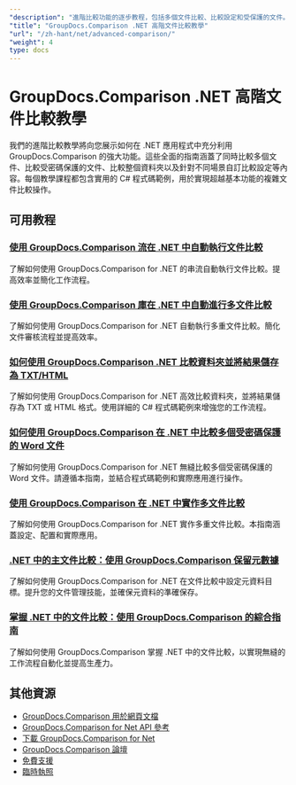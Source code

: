 ```yaml
---
"description": "進階比較功能的逐步教程，包括多個文件比較、比較設定和受保護的文件。"
"title": "GroupDocs.Comparison .NET 高階文件比較教學"
"url": "/zh-hant/net/advanced-comparison/"
"weight": 4
type: docs
---
```

# GroupDocs.Comparison .NET 高階文件比較教學

我們的進階比較教學將向您展示如何在 .NET 應用程式中充分利用 GroupDocs.Comparison 的強大功能。這些全面的指南涵蓋了同時比較多個文件、比較受密碼保護的文件、比較整個資料夾以及針對不同場景自訂比較設定等內容。每個教學課程都包含實用的 C# 程式碼範例，用於實現超越基本功能的複雜文件比較操作。

## 可用教程

### [使用 GroupDocs.Comparison 流在 .NET 中自動執行文件比較](./net-document-comparison-groupdocs-streams/)
了解如何使用 GroupDocs.Comparison for .NET 的串流自動執行文件比較。提高效率並簡化工作流程。

### [使用 GroupDocs.Comparison 庫在 .NET 中自動進行多文件比較](./groupdocs-comparison-net-multi-doc-automation/)
了解如何使用 GroupDocs.Comparison for .NET 自動執行多重文件比較。簡化文件審核流程並提高效率。

### [如何使用 GroupDocs.Comparison .NET 比較資料夾並將結果儲存為 TXT/HTML](./groupdocs-comparison-net-folder-comparison-tutorial/)
了解如何使用 GroupDocs.Comparison for .NET 高效比較資料夾，並將結果儲存為 TXT 或 HTML 格式。使用詳細的 C# 程式碼範例來增強您的工作流程。

### [如何使用 GroupDocs.Comparison 在 .NET 中比較多個受密碼保護的 Word 文件](./compare-password-protected-docs-groupdocs-dotnet/)
了解如何使用 GroupDocs.Comparison for .NET 無縫比較多個受密碼保護的 Word 文件。請遵循本指南，並結合程式碼範例和實際應用進行操作。

### [使用 GroupDocs.Comparison 在 .NET 中實作多文件比較](./implement-multi-doc-comparison-groupdocs-net/)
了解如何使用 GroupDocs.Comparison for .NET 實作多重文件比較。本指南涵蓋設定、配置和實際應用。

### [.NET 中的主文件比較：使用 GroupDocs.Comparison 保留元數據](./groupdocs-comparison-net-metadata-target/)
了解如何使用 GroupDocs.Comparison for .NET 在文件比較中設定元資料目標。提升您的文件管理技能，並確保元資料的準確保存。

### [掌握 .NET 中的文件比較：使用 GroupDocs.Comparison 的綜合指南](./mastering-document-comparison-groupdocs-dotnet/)
了解如何使用 GroupDocs.Comparison 掌握 .NET 中的文件比較，以實現無縫的工作流程自動化並提高生產力。

## 其他資源

- [GroupDocs.Comparison 用於網頁文檔](https://docs.groupdocs.com/comparison/net/)
- [GroupDocs.Comparison for Net API 參考](https://reference.groupdocs.com/comparison/net/)
- [下載 GroupDocs.Comparison for Net](https://releases.groupdocs.com/comparison/net/)
- [GroupDocs.Comparison 論壇](https://forum.groupdocs.com/c/comparison)
- [免費支援](https://forum.groupdocs.com/)
- [臨時執照](https://purchase.groupdocs.com/temporary-license/)